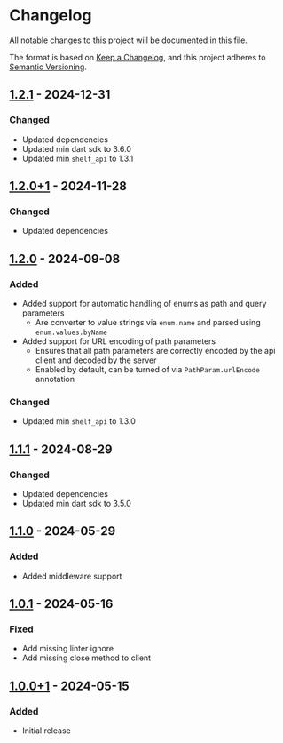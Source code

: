 # Changelog
All notable changes to this project will be documented in this file.

The format is based on [Keep a Changelog](https://keepachangelog.com/en/1.0.0/),
and this project adheres to [Semantic Versioning](https://semver.org/spec/v2.0.0.html).

## [1.2.1] - 2024-12-31
### Changed
- Updated dependencies
- Updated min dart sdk to 3.6.0
- Updated min `shelf_api` to 1.3.1

## [1.2.0+1] - 2024-11-28
### Changed
- Updated dependencies

## [1.2.0] - 2024-09-08
### Added
- Added support for automatic handling of enums as path and query parameters
  - Are converter to value strings via `enum.name` and parsed using
  `enum.values.byName`
- Added support for URL encoding of path parameters
  - Ensures that all path parameters are correctly encoded by the api client and
  decoded by the server
  - Enabled by default, can be turned of via `PathParam.urlEncode` annotation

### Changed
- Updated min `shelf_api` to 1.3.0

## [1.1.1] - 2024-08-29
### Changed
- Updated dependencies
- Updated min dart sdk to 3.5.0

## [1.1.0] - 2024-05-29
### Added
- Added middleware support

## [1.0.1] - 2024-05-16
### Fixed
- Add missing linter ignore
- Add missing close method to client

## [1.0.0+1] - 2024-05-15
### Added
- Initial release

[1.2.1]: https://github.com/Skycoder42/shelf_api/compare/shelf_api_builder-v1.2.0+1...shelf_api_builder-v1.2.1
[1.2.0+1]: https://github.com/Skycoder42/shelf_api/compare/shelf_api_builder-v1.2.0...shelf_api_builder-v1.2.0+1
[1.2.0]: https://github.com/Skycoder42/shelf_api/compare/shelf_api_builder-v1.1.1...shelf_api_builder-v1.2.0
[1.1.1]: https://github.com/Skycoder42/shelf_api/compare/shelf_api_builder-v1.1.0...shelf_api_builder-v1.1.1
[1.1.0]: https://github.com/Skycoder42/shelf_api/compare/shelf_api_builder-v1.0.1...shelf_api_builder-v1.1.0
[1.0.1]: https://github.com/Skycoder42/shelf_api/compare/shelf_api_builder-v1.0.0+1...shelf_api_builder-v1.0.1
[1.0.0+1]: https://github.com/Skycoder42/shelf_api/releases/tag/shelf_api_builder-v1.0.0+1
